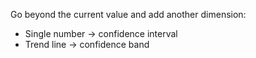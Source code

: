 Go beyond the current value and add another dimension:
* Single number -> confidence interval
* Trend line -> confidence band
